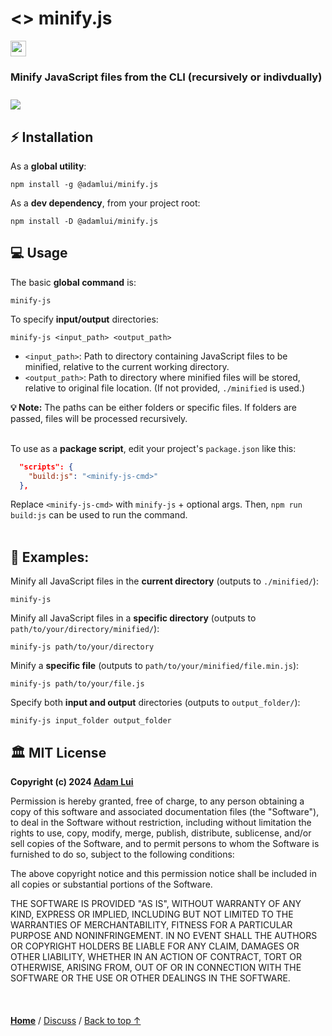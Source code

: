 # <> minify.js 

<a href="#%EF%B8%8F-mit-license"><img height=25 src="https://img.shields.io/badge/License-MIT-fcde7b.svg?logo=internetarchive&logoColor=white&labelColor=464646&style=for-the-badge"></a>

### Minify JavaScript files from the CLI (recursively or indivdually)

<img height=10px width="100%" src="https://raw.githubusercontent.com/andreasbm/readme/master/assets/lines/aqua.png">

<br>

<img src="https://github.com/adamlui/js-utils/blob/main/minify.js/media/images/minify-js-docs-demo.png">


## ⚡ Installation

As a **global utility**:

```
npm install -g @adamlui/minify.js
```

As a **dev dependency**, from your project root:

```
npm install -D @adamlui/minify.js
```

## 💻 Usage

The basic **global command** is:

```
minify-js
```

To specify **input/output** directories:
   
```
minify-js <input_path> <output_path>
```

- `<input_path>`: Path to directory containing JavaScript files to be minified, relative to the current working directory. 
- `<output_path>`: Path to directory where minified files will be stored, relative to original file location. (If not provided, `./minified` is used.)

**💡 Note:** The paths can be either folders or specific files. If folders are passed, files will be processed recursively.<br><br>

To use as a **package script**, edit your project's `package.json` like this:

```json
  "scripts": {
    "build:js": "<minify-js-cmd>"
  },
```

Replace `<minify-js-cmd>` with `minify-js` + optional args. Then, `npm run build:js` can be used to run the command.
<br><br>

## 📃 Examples:

Minify all JavaScript files in the **current directory** (outputs to `./minified/`):

```
minify-js
```

Minify all JavaScript files in a **specific directory** (outputs to `path/to/your/directory/minified/`):

```
minify-js path/to/your/directory
```

Minify a **specific file** (outputs to `path/to/your/minified/file.min.js`):

```
minify-js path/to/your/file.js
```

Specify both **input and output** directories (outputs to `output_folder/`):

```
minify-js input_folder output_folder
```

## 🏛️ MIT License

**Copyright (c) 2024 [Adam Lui](https://github.com/adamlui)**

Permission is hereby granted, free of charge, to any person obtaining a copy
of this software and associated documentation files (the "Software"), to deal
in the Software without restriction, including without limitation the rights
to use, copy, modify, merge, publish, distribute, sublicense, and/or sell
copies of the Software, and to permit persons to whom the Software is
furnished to do so, subject to the following conditions:

The above copyright notice and this permission notice shall be included in all
copies or substantial portions of the Software.

THE SOFTWARE IS PROVIDED "AS IS", WITHOUT WARRANTY OF ANY KIND, EXPRESS OR
IMPLIED, INCLUDING BUT NOT LIMITED TO THE WARRANTIES OF MERCHANTABILITY,
FITNESS FOR A PARTICULAR PURPOSE AND NONINFRINGEMENT. IN NO EVENT SHALL THE
AUTHORS OR COPYRIGHT HOLDERS BE LIABLE FOR ANY CLAIM, DAMAGES OR OTHER
LIABILITY, WHETHER IN AN ACTION OF CONTRACT, TORT OR OTHERWISE, ARISING FROM,
OUT OF OR IN CONNECTION WITH THE SOFTWARE OR THE USE OR OTHER DEALINGS IN THE
SOFTWARE.

<br>

<img height=6px width="100%" src="https://raw.githubusercontent.com/andreasbm/readme/master/assets/lines/aqua.png">

<a href="https://github.com/adamlui/js-utils">**Home**</a> /
<a href="https://github.com/adamlui/js-utils/discussions">Discuss</a> /
<a href="#-minifyjs">Back to top ↑</a>
